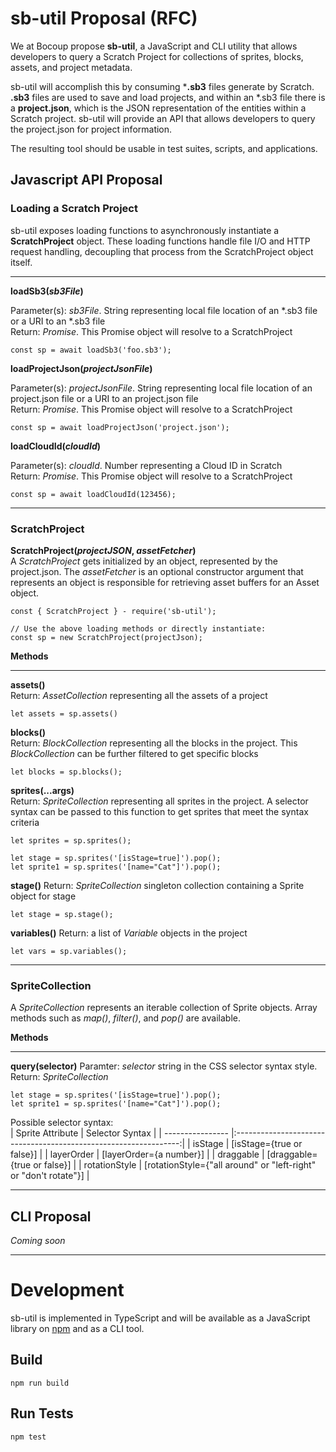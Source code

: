 
# sb-util Proposal (RFC)

We at Bocoup propose **sb-util**, a JavaScript and CLI utility that allows developers to query a Scratch Project for collections of sprites, blocks, assets, and project metadata.

sb-util will accomplish this by consuming ***.sb3** files generate by Scratch. **.sb3** files are used to save and load projects, and within an *.sb3 file there is a **project.json**, which is the JSON representation of the entities within a Scratch project. sb-util will provide an API that allows developers to query the project.json for project information.

The resulting tool should be usable in test suites, scripts, and applications.

## Javascript API Proposal

### **Loading a Scratch Project**
sb-util exposes loading functions to asynchronously instantiate a **ScratchProject**
 object. These loading functions handle file I/O and HTTP request handling, decoupling that process from the ScratchProject object itself.

 ---

**loadSb3(*sb3File*)**

Parameter(s): *sb3File*. String representing local file location of an *.sb3 file or a URI to an *.sb3 file   
Return: *Promise*. This Promise object will resolve to a ScratchProject

```
const sp = await loadSb3('foo.sb3');
```

**loadProjectJson(*projectJsonFile*)**

Parameter(s): *projectJsonFile*. String representing local file location of an project.json file or a URI to an project.json file   
Return: *Promise*. This Promise object will resolve to a ScratchProject

```
const sp = await loadProjectJson('project.json');
```

**loadCloudId(*cloudId*)**

Parameter(s): *cloudId*. Number representing a Cloud ID in Scratch   
Return: *Promise*. This Promise object will resolve to a ScratchProject  

```
const sp = await loadCloudId(123456);
```

---

### ScratchProject

**ScratchProject(*projectJSON*, *assetFetcher*)**  
A *ScratchProject* gets initialized by an object, represented by the project.json. The *assetFetcher* is an optional constructor argument that represents an object is responsible for retrieving asset buffers for an Asset object.

```
const { ScratchProject } - require('sb-util');

// Use the above loading methods or directly instantiate:
const sp = new ScratchProject(projectJson);
```

**Methods**

---

**assets()**  
Return: *AssetCollection* representing all the assets of a project
```
let assets = sp.assets()
```

**blocks()**  
Return: *BlockCollection* representing all the blocks in the project. This *BlockCollection* can be further filtered to get specific blocks
```
let blocks = sp.blocks();
```

**sprites(...args)**  
Return: *SpriteCollection* representing all sprites in the project. A selector syntax can be passed to this function to get sprites that meet the syntax criteria
```
let sprites = sp.sprites();

let stage = sp.sprites('[isStage=true]').pop();
let sprite1 = sp.sprites('[name="Cat"]').pop(); 
```

**stage()**
Return: *SpriteCollection* singleton collection containing a Sprite object for stage
```
let stage = sp.stage();
```

**variables()**
Return: a list of *Variable* objects in the project
```
let vars = sp.variables();
``` 
---

### SpriteCollection

A *SpriteCollection* represents an iterable collection of Sprite objects. Array methods such as *map()*, *filter()*, and *pop()* are available.

**Methods**

---

**query(selector)**
Paramter: *selector* string in the CSS selector syntax style.
Return: *SpriteCollection*

```
let stage = sp.sprites('[isStage=true]').pop();
let sprite1 = sp.sprites('[name="Cat"]').pop();
```

Possible selector syntax:  
| Sprite Attribute | Selector Syntax                                                  |
| ---------------- |:----------------------------------------------------------------:|
| isStage          | [isStage={true or false}]                                        |
| layerOrder       | [layerOrder={a number}]                                          |
| draggable        | [draggable={true or false}]                                      |
| rotationStyle    | [rotationStyle={"all around" or "left-right" or "don't rotate"}] |

---

 ## CLI Proposal

 *Coming soon*

---

# Development
sb-util is implemented in TypeScript and will be available as a JavaScript library on [npm](https://www.npmjs.com/package/sb-util) and as a CLI tool.

## Build
```
npm run build
```

## Run Tests
```
npm test
```
